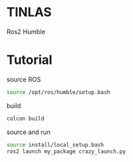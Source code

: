 # TINLAS
Ros2 Humble

# Tutorial
source ROS
``` bash
source /opt/ros/humble/setup.bash
```
build
``` bash
colcon build
```
source and run
``` bash
source install/local_setup.bash
ros2 launch my_package crazy_launch.py
```
